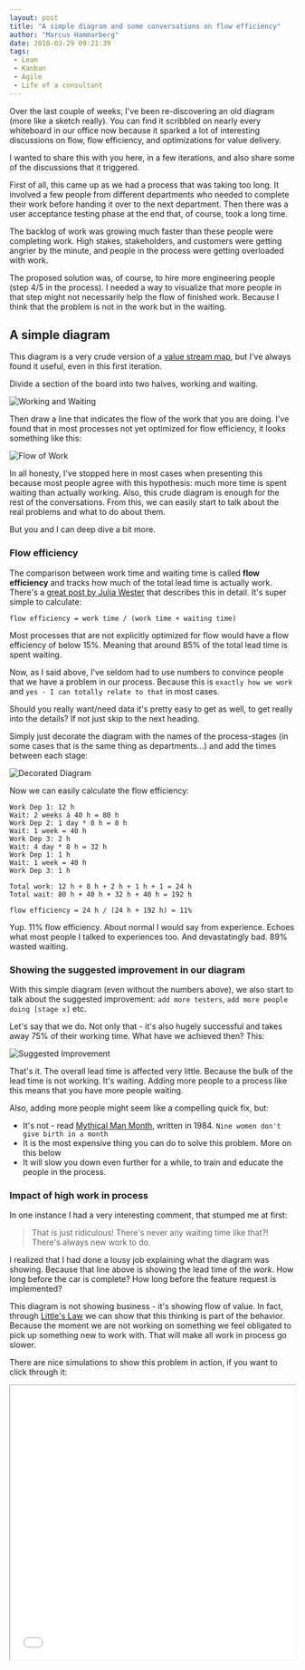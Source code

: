 ```yaml
---
layout: post
title: "A simple diagram and some conversations on flow efficiency"
author: "Marcus Hammarberg"
date: 2018-03-29 09:21:39
tags:
 - Lean
 - Kanban
 - Agile
 - Life of a consultant
---
```


Over the last couple of weeks, I've been re-discovering an old diagram (more like a sketch really). You can find it scribbled on nearly every whiteboard in our office now because it sparked a lot of interesting discussions on flow, flow efficiency, and optimizations for value delivery.

I wanted to share this with you here, in a few iterations, and also share some of the discussions that it triggered.

First of all, this came up as we had a process that was taking too long. It involved a few people from different departments who needed to complete their work before handing it over to the next department. Then there was a user acceptance testing phase at the end that, of course, took a long time.

The backlog of work was growing much faster than these people were completing work. High stakes, stakeholders, and customers were getting angrier by the minute, and people in the process were getting overloaded with work.

The proposed solution was, of course, to hire more engineering people (step 4/5 in the process). I needed a way to visualize that more people in that step might not necessarily help the flow of finished work. Because I think that the problem is not in the work but in the waiting.

## A simple diagram

This diagram is a very crude version of a [value stream map](https://en.wikipedia.org/wiki/Value_stream_mapping), but I've always found it useful, even in this first iteration.

Divide a section of the board into two halves, working and waiting.

![Working and Waiting](/img/flowefficiency_1.jpg)

Then draw a line that indicates the flow of the work that you are doing. I've found that in most processes not yet optimized for flow efficiency, it looks something like this:

![Flow of Work](/img/flowefficiency_2.jpg)

In all honesty, I've stopped here in most cases when presenting this because most people agree with this hypothesis: much more time is spent waiting than actually working. Also, this crude diagram is enough for the rest of the conversations. From this, we can easily start to talk about the real problems and what to do about them.

But you and I can deep dive a bit more.

### Flow efficiency

The comparison between work time and waiting time is called **flow efficiency** and tracks how much of the total lead time is actually work. There's a [great post by Julia Wester](http://www.everydaykanban.com/2016/09/25/flow-efficiency/) that describes this in detail. It's super simple to calculate:

```
flow efficiency = work time / (work time + waiting time)
```

Most processes that are not explicitly optimized for flow would have a flow efficiency of below 15%. Meaning that around 85% of the total lead time is spent waiting.

Now, as I said above, I've seldom had to use numbers to convince people that we have a problem in our process. Because this is `exactly how we work` and `yes - I can totally relate to that` in most cases.

Should you really want/need data it's pretty easy to get as well, to get really into the details? If not just skip to the next heading.

Simply just decorate the diagram with the names of the process-stages (in some cases that is the same thing as departments…) and add the times between each stage:

![Decorated Diagram](/img/flowefficiency_3.jpg)

Now we can easily calculate the flow efficiency:

```
Work Dep 1: 12 h
Wait: 2 weeks á 40 h = 80 h
Work Dep 2: 1 day * 8 h = 8 h
Wait: 1 week = 40 h
Work Dep 3: 2 h
Wait: 4 day * 8 h = 32 h
Work Dep 1: 1 h
Wait: 1 week = 40 h
Work Dep 3: 1 h

Total work: 12 h + 8 h + 2 h + 1 h + 1 = 24 h
Total wait: 80 h + 40 h + 32 h + 40 h = 192 h

flow efficiency = 24 h / (24 h + 192 h) = 11%
```

Yup. 11% flow efficiency. About normal I would say from experience. Echoes what most people I talked to experiences too. And devastatingly bad. 89% wasted waiting.

### Showing the suggested improvement in our diagram

With this simple diagram (even without the numbers above), we also start to talk about the suggested improvement: `add more testers`, `add more people doing [stage x]` etc.

Let's say that we do. Not only that - it's also hugely successful and takes away 75% of their working time. What have we achieved then? This:

![Suggested Improvement](/img/flowefficiency_4.jpg)

That's it. The overall lead time is affected very little. Because the bulk of the lead time is not working. It's waiting. Adding more people to a process like this means that you have more people waiting.

Also, adding more people might seem like a compelling quick fix, but:

- It's not - read [Mythical Man Month](https://www.amazon.com/Mythical-Man-Month-Software-Engineering-Anniversary/dp/0201835959/ref=sr_1_1?ie=UTF8&qid=1522312799&sr=8-1&keywords=Mythical+man+month), written in 1984. `Nine women don't give birth in a month`
- It is the most expensive thing you can do to solve this problem. More on this below
- It will slow you down even further for a while, to train and educate the people in the process.

### Impact of high work in process

In one instance I had a very interesting comment, that stumped me at first:

> That is just ridiculous! There's never any waiting time like that?! There's always new work to do.

I realized that I had done a lousy job explaining what the diagram was showing. Because that line above is showing the lead time of the *work*. How long before the car is complete? How long before the feature request is implemented?

This diagram is not showing business - it's showing flow of value. In fact, through [Little's Law](https://en.wikipedia.org/wiki/Little%27s_law) we can show that this thinking is part of the behavior. Because the moment we are not working on something we feel obligated to pick up something new to work with. That will make all work in process go slower.

There are nice simulations to show this problem in action, if you want to click through it:

<iframe src="//www.slideshare.net/slideshow/embed_code/key/hfpgABlZ6t59qu" width="595" height="485" frameborder="0" marginwidth="0" marginheight="0" scrolling="no" style="border:1px solid #CCC

; border-width:1px; margin-bottom:5px; max-width: 100%;" allowfullscreen> </iframe> <div style="margin-bottom:5px"> <strong> <a href="//www.slideshare.net/marcusoftnet/pass-the-pennies-lean-game-simulation" title="Pass the pennies - Lean game simulation" target="_blank">Pass the pennies - Lean game simulation</a> </strong> from <strong><a href="https://www.slideshare.net/marcusoftnet" target="_blank">Marcus Hammarberg</a></strong> </div>

You could also show this problem in the diagram by running your finger across the line. As you reach end a working stage just say `Now this work has to wait because Dep 2 are busy doing other things right now`.

Then maybe add `Imagine if they would have time to pick this up now? Then we wouldn't need to wait all this time`, as you slowly run your finger across the waiting line.

## Why is this? Who can be this stupid?

Why is it normal to have 15% flow efficiency? That is not good. In fact, it is lousy. How can we together have built an organization that is this stupid?

Well, that is not hard to understand at all if you add an equally crude organization chart below. This will show that we have built the organization for another purpose. Here's one example:

![Organization Chart](/img/flowefficiency_5.jpg)

The departments are organized in silos, but this work requires that we go through all the silos and work together to achieve a result. This is how value is created - it's called the value stream (I blogged about [that realization before - it was painful](http://www.marcusoft.net/2016/04/what-are-you-optimized-for-then.html))

We have a legal department to do legal things, a development department to develop things, and sometimes even a testing department to test things. They are often tracked on how many things they are doing and rewarded accordingly. The more you test, the better. This means that you are always trying to be busy - hence increasing your work in process and probably queue length.

Now imagine the poor schmuck that comes along and needs your help to complete a task that crosses over many departments; she needs to bargain and hustle a way to make sure that her things get priority and hence flow faster.

Naturally, work will not flow fast and smooth across departments, projects, and teams. That is not what the organization is built for. Sadly, flowing work fast and smooth is often what we are trying to achieve.

## Optimizing the process - the fast, fun & cheap way

However, the weakness reveals how to turn it into strength. Because this problem is easy to solve. Using the same diagram it can be visualized like this.

![Optimized Process](/img/flowefficiency_6.jpg)

It involves a very complicated organizational shift too:

> Get the people in the same room, at the same time and work on the same problem. One problem at the time

That's it, really (objections below).

Because now you have eliminated all the wait states in one simple go. Should Dep 1-guy need to ask Dep 2-gal something she's not only 2 feet way; she's also always ready to answer. They are namely working together, collaborating, on completing the task.

Did you notice how I didn't hire new people, retrained, re-organized (ah well…) or spent any money accomplishing this change? I just let the people that are needed to complete the work… work together to complete the work.

In my first description of the process with problems above, I wrote this:

> And then there was a user acceptance testing phase in the end that of course took a long time.

Why is that always the case? The problem parts of the processes tend to be at the end of the process. Why? Because that's when we discover our false assumptions and miscommunications. They are bound to happen - but we want to discover them earlier.

How will this change with people in the same room at the same time working on the same thing? They will discover these problems much earlier. As we start to describe what we want to change the people in later stages will think about their parts and can reveal problems directly.

This is formalized in software development in a meeting called the [Three Amigos](https://www.agilealliance.org/glossary/three-amigos); where several different disciplines meet early on to discuss new features and find problems earlier.

Ensure that this team works together to improve lead time. Follow their progress on finishing items with quality as fast as possible. This is a bigger area and a bit off-topic, but balance the metrics of speed and quality so that we don't get sloppy.

Better yet, if you dare, lead like it was 1807 and [give them a mission command](https://en.wikipedia.org/wiki/Mission_command), a value you want to be improved, a WHY and leave the HOW to the group. Ask them; what do you want to measure yourselves on to see improvements.

Oh, that's right; this will fail. It will without exception fail, **if** you don't have the right people in the room. If the people in the room go: `I have to check this with Joe`, `this now needs approval from Legal` or `Done! Now we just need to wait for Sally to click Approve` then you have set them up for failure.

For this to succeed you need the people that can complete the work in the room. Alternatively, give the people in the room the authority to complete the work.

### Objection, your honor!

Yes yes - this is a bit simplified. Or is it? See [Mob programming](https://en.wikipedia.org/wiki/Mob_programming) that does exactly this.

But sure… yes yes… I understand and hear you:

> SO?! Should we get the entire company into a room just have everyone waiting then?

(true quote from an upset client)

No. Because your organization and processes are not yet built to handle that low work in process. Lean companies could be said to have that state as their hypothetical vision - a north star goal. Toyotas "one-piece continuous flow" is an example.

But we can't do that. Now. We need to balance the resource efficiency and flow efficiency to what makes sense economically. Or simpler: let's find a suitable number of people, for a suitable number of hours per week that will ensure that this work flows fast and smooth.

Look up the [excellent writings of Dr. Donald Reinertsen](https://www.amazon.com/Principles-Product-Development-Flow-Generation/dp/1935401009/ref=sr_1_1?s=books&ie=UTF8&qid=1522314063&sr=1-1&keywords=Principles+of+product+development+flow) on economic models for this.

Or just try something for a while and see if it works. Then tweak it until the flow improves. Here's one idea:

> Tuesday and Thursday afternoon we sit together, all the people needed to complete this process, and work together to complete work. For 3 hours.
>
> After each session we evaluate and change our ways of working.
>
> We measure ourselves on lead time for

 each thing we completed, number of completed things per week, and quality issues of the work we have completed.

Another objection is that of course, not everyone can be in the same room at the same time; location, time zones, working from home etc.

Ok ok - if you cannot do physical room then do a virtual room instead. Focus more on the `at the same time working on the same thing` part first. Being in the same physical room is, in my experience better, but do what you can under the constraints you have.

## Conclusion

This simple diagram is remarkable in how fast it gets to very interesting conversations and reasoning. I have discussed it with about 30 people on all levels of a company the last week and got surprisingly fast to the problem and focus on solving the real issue at hand in just a few minutes each time.

Hope you found this useful.